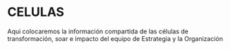 # CELULAS
Aqui colocaremos la información compartida de las células de transformación, soar e impacto del equipo de Estrategia y la Organización
